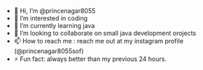 - 👋 Hi, I’m @princenagar8055
- 👀 I’m interested in coding
- 🌱 I’m currently learning java
- 💞️ I’m looking to collaborate on small java development orojects
- 📫 How to reach me : reach me out at my instagram profile (@princenagar8055sof)
- ⚡ Fun fact: always better than my previous 24 hours.

<!---
princenagar8055/princenagar8055 is a ✨ special ✨ repository because its `README.md` (this file) appears on your GitHub profile.
You can click the Preview link to take a look at your changes.
--->

